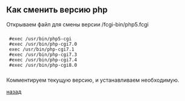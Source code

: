 ## Как сменить версию php

Открываем файл для смены версии /fcgi-bin/php5.fcgi 
##### 
     #exec /usr/bin/php5-cgi
     #exec /usr/bin/php-cgi7.0
     exec /usr/bin/php-cgi7.1
     #exec /usr/bin/php-cgi7.3
     #exec /usr/bin/php-cgi7.4
     #exec /usr/bin/php-cgi8.0
##### 
Комментируем текущую версию, и устанавливаем необходимую.

[назад](/test_server)
